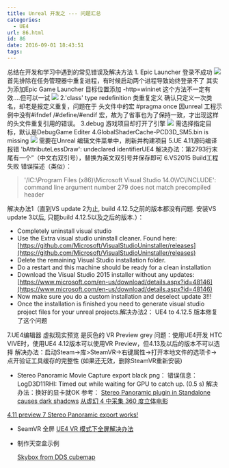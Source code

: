 ```yaml
---
title: Unreal 开发之 --- 问题汇总
categories:
  - UE4
url: 86.html
id: 86
date: 2016-09-01 18:43:51
tags:
---
```


总结在开发和学习中遇到的常见错误及解决方法 1\. Epic Launcher 登录不成功 ![](http://img.blog.csdn.net/20160523162855947?watermark/2/text/aHR0cDovL2Jsb2cuY3Nkbi5uZXQv/font/5a6L5L2T/fontsize/400/fill/I0JBQkFCMA==/dissolve/70/gravity/Center) 首先排除在任务管理器中重复进程，有时候启动两个进程导致始终登录不了 其实为添加Epic Game Launcher 目标位置添加 -http=wininet 这个方法不一定有效....但可以一试 ![](http://img.blog.csdn.net/20160523163208776?watermark/2/text/aHR0cDovL2Jsb2cuY3Nkbi5uZXQv/font/5a6L5L2T/fontsize/400/fill/I0JBQkFCMA==/dissolve/70/gravity/Center) 2.'class' type redefinition 类重复定义 确认只定义一次类名，却老是报定义重复，问题在于 头文件中的宏 #pragma once 因unreal 工程示例中没有#ifndef /#define/#endif 宏，故为了省事也为了保持一致，才出现这样的头文件重复引用的错误。 3.debug 游戏项目却打开了引擎 ![](http://img.blog.csdn.net/20160512153129340?watermark/2/text/aHR0cDovL2Jsb2cuY3Nkbi5uZXQv/font/5a6L5L2T/fontsize/400/fill/I0JBQkFCMA==/dissolve/70/gravity/Center) 需选择指定目标，默认是DebugGame Editer 4.GlobalShaderCache-PCD3D_SM5.bin is missing ![](http://img.blog.csdn.net/20160516170942694?watermark/2/text/aHR0cDovL2Jsb2cuY3Nkbi5uZXQv/font/5a6L5L2T/fontsize/400/fill/I0JBQkFCMA==/dissolve/70/gravity/Center) 需要在Unreal 编辑文件菜单中，刷新并构建项目 5.UE 4.11源码编译报错 'bAttributeLessDraw': undeclared identifierUE4 解决办法：第2793行末尾有一个”（中文右双引号），替换为英文双引号并保存即可 6.VS2015 Build工程失败 错误描述（类似）：

> '/IC:\\Program Files (x86)\\Microsoft Visual Studio 14.0\\VC\\INCLUDE': command line argument number 279 does not match precompiled header

解决办法1（直到VS update 2为止, build 4.12.5之前的版本都没有问题. 安装VS update 3以后, 只能build 4.12.5以及之后的版本.）：

*   Completely uninstall visual studio
*   Use the Extra visual studio uninstall cleaner. Found here: [https://github.com/Microsoft/VisualStudioUninstaller/releases](https://github.com/Microsoft/VisualStudioUninstaller/releases)
*   Delete the remaining Visual Studio installation folder.
*   Do a restart and this machine should be ready for a clean installation
*   Download the Visual Studio 2015 installer without any updates: [https://www.microsoft.com/en-us/download/details.aspx?id=48146](https://www.microsoft.com/en-us/download/details.aspx?id=48146)
*   Now make sure you do a custom installation and deselect update 3!!!
*   Once the installation is finished you need to generate visual studio project files for your unreal projects.解决办法2： UE4 to 4.12.5 版本修复了这个问题

7.UE4编辑器 虚拟现实预览 是灰色的 VR Preview grey 问题：使用UE4开发 HTC VIVE时，使用UE4 4.12版本可以使用VR Preview，但4.13及以后的版本不可以选择 解决办法：启动Steam->库>SteamVR->右键属性->打开本地文件的选项卡->点开验证工具缓存的完整性 (如果还无效，删除SteamVR重新安装)

*   Stereo Panoramic Movie Capture export black png： 错误信息：LogD3D11RHI: Timed out while waiting for GPU to catch up. (0.5 s) 解决办法：换好的显卡就OK 参考： [Stereo Panoramic plugin in Standalone causes dark shadows](https://answers.unrealengine.com/questions/581202/stereo-panoramic-plugin-in-standalone-causses-dark.html) [](https://www.unrealengine.com/zh-CN/blog/capturing-stereoscopic-360-screenshots-videos-movies-unreal-engine-4) [从虚幻 4 中采集 360 度立体电影](https://www.unrealengine.com/zh-CN/blog/capturing-stereoscopic-360-screenshots-videos-movies-unreal-engine-4)

[4.11 preview 7 Stereo Panoramic export works!](https://forums.unrealengine.com/showthread.php?103980-4-11-preview-7-Stereo-Panoramic-export-works!)

*   SeamVR 全屏 [UE4 VR 模式下全屏解决办法](http://www.manew.com/thread-92928-1-1.html)
*   制作天空盒示例
    
    [Skybox from DDS cubemap](https://wiki.unrealengine.com/Skybox_from_DDS_cubemap)